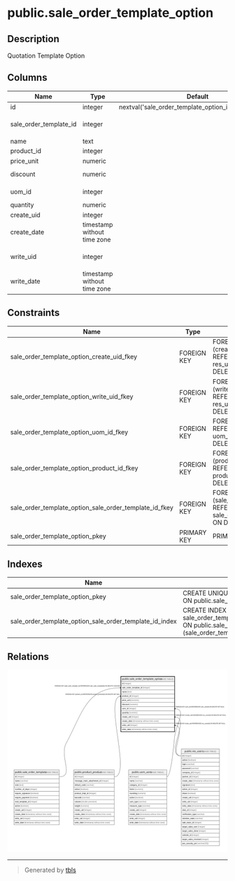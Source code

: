 # public.sale_order_template_option

## Description

Quotation Template Option

## Columns

| Name | Type | Default | Nullable | Children | Parents | Comment |
| ---- | ---- | ------- | -------- | -------- | ------- | ------- |
| id | integer | nextval('sale_order_template_option_id_seq'::regclass) | false |  |  |  |
| sale_order_template_id | integer |  | false |  | [public.sale_order_template](public.sale_order_template.md) | Quotation Template Reference |
| name | text |  | false |  |  | Description |
| product_id | integer |  | false |  | [public.product_product](public.product_product.md) | Product |
| price_unit | numeric |  | false |  |  | Unit Price |
| discount | numeric |  | true |  |  | Discount (%) |
| uom_id | integer |  | false |  | [public.uom_uom](public.uom_uom.md) | Unit of Measure  |
| quantity | numeric |  | false |  |  | Quantity |
| create_uid | integer |  | true |  | [public.res_users](public.res_users.md) | Created by |
| create_date | timestamp without time zone |  | true |  |  | Created on |
| write_uid | integer |  | true |  | [public.res_users](public.res_users.md) | Last Updated by |
| write_date | timestamp without time zone |  | true |  |  | Last Updated on |

## Constraints

| Name | Type | Definition |
| ---- | ---- | ---------- |
| sale_order_template_option_create_uid_fkey | FOREIGN KEY | FOREIGN KEY (create_uid) REFERENCES res_users(id) ON DELETE SET NULL |
| sale_order_template_option_write_uid_fkey | FOREIGN KEY | FOREIGN KEY (write_uid) REFERENCES res_users(id) ON DELETE SET NULL |
| sale_order_template_option_uom_id_fkey | FOREIGN KEY | FOREIGN KEY (uom_id) REFERENCES uom_uom(id) ON DELETE SET NULL |
| sale_order_template_option_product_id_fkey | FOREIGN KEY | FOREIGN KEY (product_id) REFERENCES product_product(id) ON DELETE SET NULL |
| sale_order_template_option_sale_order_template_id_fkey | FOREIGN KEY | FOREIGN KEY (sale_order_template_id) REFERENCES sale_order_template(id) ON DELETE CASCADE |
| sale_order_template_option_pkey | PRIMARY KEY | PRIMARY KEY (id) |

## Indexes

| Name | Definition |
| ---- | ---------- |
| sale_order_template_option_pkey | CREATE UNIQUE INDEX sale_order_template_option_pkey ON public.sale_order_template_option USING btree (id) |
| sale_order_template_option_sale_order_template_id_index | CREATE INDEX sale_order_template_option_sale_order_template_id_index ON public.sale_order_template_option USING btree (sale_order_template_id) |

## Relations

![er](public.sale_order_template_option.svg)

---

> Generated by [tbls](https://github.com/k1LoW/tbls)
